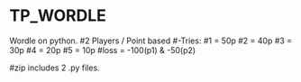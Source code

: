 # TP_WORDLE
Wordle on python.
#2 Players / Point based
#-Tries:
#1 = 50p
#2 = 40p
#3 = 30p
#4 = 20p
#5 = 10p
#loss = -100(p1) & -50(p2)

#zip includes 2 .py files.
